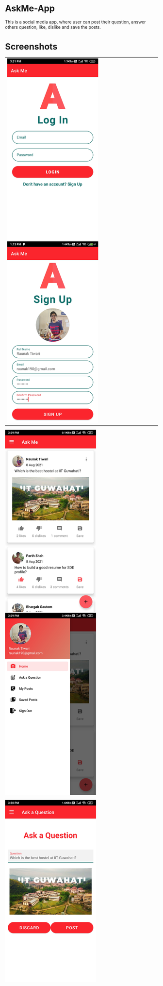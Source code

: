 # AskMe-App
This is a social media app, where user can post their question, answer others question, like, dislike and save the posts.

# Screenshots
<table><tr><td>
  <img src = "Screenshots/login.jpg" width = 300>
  <img src = "Screenshots/signup.jpg" width = 300>
</td></tr></table>


<img src = "Screenshots/home.jpg" width = 300>            <img src = "Screenshots/sidebar.jpg" width = 300>

<img src = "Screenshots/postques.jpg" width = 300>
